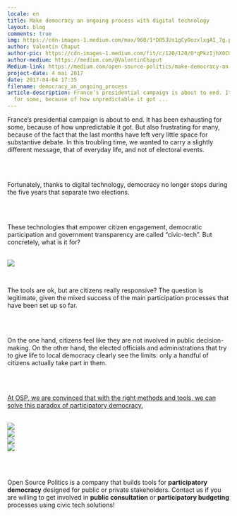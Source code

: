 ```yaml
---
locale: en
title: Make democracy an ongoing process with digital technology
layout: blog
comments: true
img: https://cdn-images-1.medium.com/max/960/1*D05JUs1gCyOozxlxgAI_7g.png
author: Valentin Chaput
author-pic: https://cdn-images-1.medium.com/fit/c/120/120/0*qPkzIjhX0CUWVeaD.jpg
author-medium: https://medium.com/@ValentinChaput
Medium-link: https://medium.com/open-source-politics/make-democracy-an-ongoing-process-with-digital-technology-7e48205bccd
project-date: 4 mai 2017
date: 2017-04-04 17:35
filename: democracy_an_ongoing_process
article-description: France’s presidential campaign is about to end. It has been exhausting
  for some, because of how unpredictable it got ...
---
```

<div class = "blogcontent">

France’s presidential campaign is about to end. It has been exhausting for some, because of how unpredictable it got. But also frustrating for many, because of the fact that the last months have left very little space for substantive debate. In this troubling time, we wanted to carry a slightly different message, that of everyday life, and not of electoral events.

<br><br>

<div class = "citation">Fortunately, thanks to digital technology, democracy no longer stops during the five years that separate two elections.</div>

<br><br>

These technologies that empower citizen engagement, democratic participation and government transparency are called “civic-tech”. But concretely, what is it for?

<br><img src = "https://cdn-images-1.medium.com/max/960/1*uyFnyh1pwmTjIKzkQpAeqg.png"><br>

<br>

The tools are ok, but are citizens really responsive? The question is legitimate, given the mixed success of the main participation processes that have been set up so far.

<br><br>

On the one hand, citizens feel like they are not involved in public decision-making. On the other hand, the elected officials and administrations that try to give life to local democracy clearly see the limits: only a handful of citizens actually take part in them.

<br><br>

<u>At OSP, we are convinced that with the right methods and tools, we can solve this paradox of participatory democracy.</u>

<br><img src = "https://cdn-images-1.medium.com/max/960/1*L0j0CmREpZqueh_ldXQ1ww.png"><br>
<img src = "https://cdn-images-1.medium.com/max/960/1*ELatUNhxK7N2TsR_XDyXfw.png"><br>
<img src = "https://cdn-images-1.medium.com/max/960/1*v_bNhEQxP4JU-blQrUfIfA.png"><br>
<img src = "https://cdn-images-1.medium.com/max/960/1*D05JUs1gCyOozxlxgAI_7g.png"><br></div>
<br><br>
<div class="citation">Open Source Politics is a company that builds tools for <b>participatory democracy</b> designed for public or private stakeholders. Contact us if you are willing to get involved in <b>public consultation</b> or <b>participatory budgeting</b> processes using civic tech solutions! <br></div>